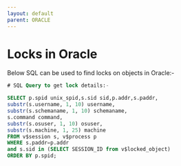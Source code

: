 ```yaml
---
layout: default
parent: ORACLE
---
```

# Locks in Oracle

Below SQL can be used to find locks on objects in Oracle:-

```sql
# SQL Query to get lock details:-

SELECT p.spid unix_spid,s.sid sid,p.addr,s.paddr,
substr(s.username, 1, 10) username,
substr(s.schemaname, 1, 10) schemaname,
s.command command,
substr(s.osuser, 1, 10) osuser,
substr(s.machine, 1, 25) machine
FROM v$session s, v$process p
WHERE s.paddr=p.addr
and s.sid in (SELECT SESSION_ID from v$locked_object)
ORDER BY p.spid;
```
